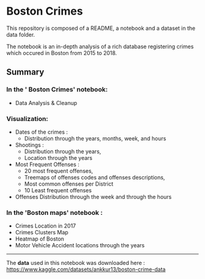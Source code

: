 # Boston Crimes
This repository is composed of a README, a notebook and a dataset in the data folder.
 
The notebook is an in-depth analysis of a rich database registering crimes which occured in Boston from 2015 to 2018.

## Summary

### In the ' Boston Crimes' notebook:

- Data Analysis & Cleanup

### Visualization: 

- Dates of the crimes :  
  - Distribution through the years, months, week, and hours
- Shootings : 
  - Distribution through the years,
  - Location through the years
- Most Frequent Offenses :
  - 20 most frequent offenses,
  - Treemaps of offenses codes and offenses descriptions, 
  - Most common offenses per District
  - 10 Least frequent offenses
- Offenses Distribution through the week and through the hours

### In the 'Boston maps' notebook :
- Crimes Location in 2017
- Crimes Clusters Map
- Heatmap of Boston
- Motor Vehicle Accident locations through the years

___

The **data** used in this notebook was downloaded here : 
https://www.kaggle.com/datasets/ankkur13/boston-crime-data